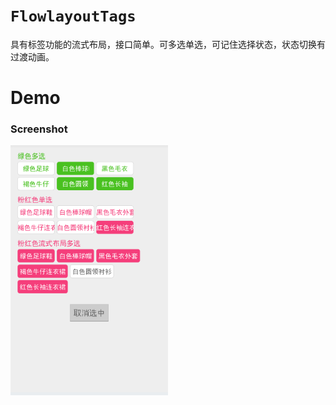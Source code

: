 # `FlowlayoutTags`

具有标签功能的流式布局，接口简单。可多选单选，可记住选择状态，状态切换有过渡动画。

# Demo

### Screenshot
<img src="screenshot/Screenshot_1.png" width="50%" height="40%" alt="效果">
